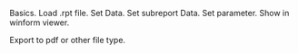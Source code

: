 Basics.  Load .rpt file.  Set Data.  Set subreport Data.  Set parameter.  Show in winform viewer.

Export to pdf or other file type.